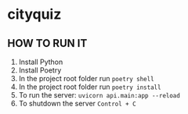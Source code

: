 # cityquiz

## HOW TO RUN IT

1. Install Python
2. Install Poetry
3. In the project root folder run <code>poetry shell</code>
4. In the project root folder run <code>poetry install</code>
5. To run the server: <code>uvicorn api.main:app --reload</code>
6. To shutdown the server <code>Control + C</code>
